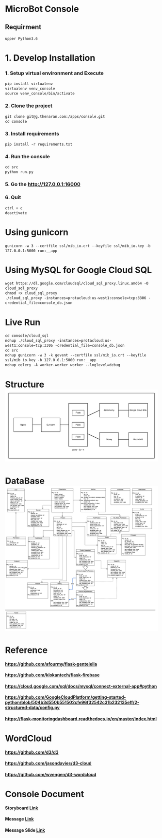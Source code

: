 # MicroBot Console

## Requirment
    upper Python3.6

# 1. Develop Installation

### 1. Setup virtual environment and Execute
    pip install virtualenv
    virtualenv venv_console
    source venv_console/bin/activate

### 2. Clone the project
    git clone git@g.thenaran.com:/apps/console.git
    cd console

### 3. Install requirements
    pip install -r requirements.txt

### 4. Run the console
    cd src
    python run.py

### 5. Go the http://127.0.0.1:16000

### 6. Quit
    ctrl + c
    deactivate


# Using gunicorn
    gunicorn -w 3 --certfile ssl/mib_io.crt --keyfile ssl/mib_io.key -b 127.0.0.1:5000 run:__app


# Using MySQL for Google Cloud SQL
    wget https://dl.google.com/cloudsql/cloud_sql_proxy.linux.amd64 -O cloud_sql_proxy
    chmod +x cloud_sql_proxy
    ./cloud_sql_proxy -instances=protacloud:us-west1:console=tcp:3306 -credential_file=console_db.json


# Live Run
    cd console/cloud_sql
    nohup ./cloud_sql_proxy -instances=protacloud:us-west1:console=tcp:3306 -credential_file=console_db.json
    cd src
    nohup gunicorn -w 3 -k gevent --certfile ssl/mib_io.crt --keyfile ssl/mib_io.key -b 127.0.0.1:5000 run:__app
    nohup celery -A worker.worker worker --loglevel=debug


# Structure![](res/cs_struct_180906.png)


# DataBase![](res/cs_db190520.png)


# Reference

#### https://github.com/afourmy/flask-gentelella
#### https://github.com/klokantech/flask-firebase
#### https://cloud.google.com/sql/docs/mysql/connect-external-app#python
#### https://github.com/GoogleCloudPlatform/getting-started-python/blob/504b3d550b551502cfe96f32542c31b232135eff/2-structured-data/config.py
#### https://flask-monitoringdashboard.readthedocs.io/en/master/index.html


# WordCloud

#### https://github.com/d3/d3
#### https://github.com/jasondavies/d3-cloud
#### https://github.com/wvengen/d3-wordcloud


# Console Document

#### Storyboard [Link](https://ovenapp.io/view/p6S16zsgDcDSXPj6ZdUVxql7ElvMV2Bn/bhthA)

#### Message [Link](https://docs.google.com/spreadsheets/d/1mGpmTbqgb7dihBFkI8bSTq0tT2QMWC1soVBa4q-7Bbg/edit#gid=1738330008)

#### Message Slide [Link](https://docs.google.com/presentation/d/175Wa5WUp-VasoTu4giINSe1Enr81K-WYP81R6c4OWc4/edit#slide=id.p)
